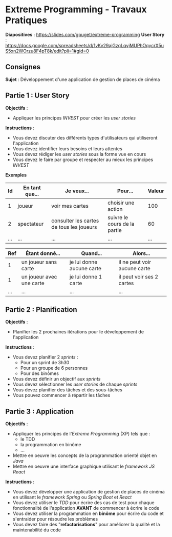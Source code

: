 # Extreme Programming - Travaux Pratiques

**Diapositives** : https://slides.com/gpuget/extreme-programming
**User Story** : https://docs.google.com/spreadsheets/d/1vKv29ajGzqLqvjMUPhOqycrX5uS5xn2WOrzu8F4pT8k/edit?pli=1#gid=0

## Consignes

**Sujet** : Développement d'une application de gestion de places de cinéma

## Partie 1 : User Story

**Objectifs** :

* Appliquer les principes _INVEST_ pour créer les _user stories_

**Instructions** :

* Vous devez discuter des différents types d'utilisateurs qui utiliseront l'application
* Vous devez identifier leurs besoins et leurs attentes
* Vous devez rédiger les _user stories_ sous la forme vue en cours
* Vous devez le faire par groupe et respecter au mieux les principes _INVEST_

**Exemples**

| Id  | En tant que... | Je veux...                               | Pour...                      | Valeur |
|-----|----------------|------------------------------------------|------------------------------|--------|
| 1   | joueur         | voir mes cartes                          | choisir une action           | 100    |
| 2   | spectateur     | consulter les cartes de tous les joueurs | suivre le cours de la partie | 60     |
| ... | ...            | ...                                      | ...                          | ...    |

| Ref | Étant donné...           | Quand...                  | Alors...                     |
|-----|--------------------------|---------------------------|------------------------------|
| 1   | un joueur sans carte     | je lui donne aucune carte | il ne peut voir aucune carte |
| 1   | un joueur avec une carte | je lui donne 1 carte      | il peut voir ses 2 cartes    |
| ... | ...                      | ...                       | ...                          |


## Partie 2 : Planification

**Objectifs** :

* Planifier les 2 prochaines itérations pour le développement de l'application

**Instructions** :

* Vous devez planifier 2 _sprints_ :
  * Pour un sprint de 3h30
  * Pour un groupe de 6 personnes
  * Pour des binômes
* Vous devez définir un objectif aux _sprints_
* Vous devez sélectionner les _user stories_ de chaque _sprints_
* Vous devez planifier des tâches et des sous-tâches
* Vous pouvez commencer à répartir les tâches

## Partie 3 : Application

**Objectifs** :

* Appliquer les principes de l'_Extreme Programming_ (XP) tels que :
  * le TDD
  * la programmation en binôme
  * ...
* Mettre en oeuvre les concepts de la programmation orienté objet en _Java_
* Mettre en oeuvre une interface graphique utilisant le _framework JS React_

**Instructions** :

* Vous devez développer une application de gestion de places de cinéma en utilisant le _framework_ _Spring_ ou _Spring Boot_ et _React_
* Vous devez utiliser le _TDD_ pour écrire des cas de test pour chaque fonctionnalité de l'application **AVANT** de commencer à écrire le code
* Vous devez utiliser la programmation en **binôme** pour écrire du code et s'entraider pour résoudre les problèmes
* Vous devez faire des "**refactorisations**" pour améliorer la qualité et la maintenabilité du code
